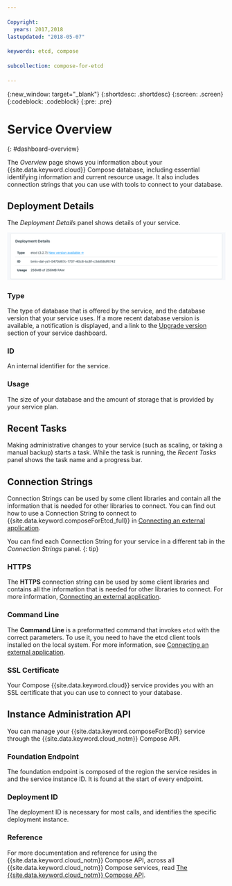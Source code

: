 ```yaml
---

Copyright:
  years: 2017,2018
lastupdated: "2018-05-07"

keywords: etcd, compose

subcollection: compose-for-etcd

---
```


{:new_window: target="_blank"}
{:shortdesc: .shortdesc}
{:screen: .screen}
{:codeblock: .codeblock}
{:pre: .pre}

# Service Overview
{: #dashboard-overview}

The _Overview_ page shows you information about your {{site.data.keyword.cloud}} Compose database, including essential identifying information and current resource usage. It also includes connection strings that you can use with tools to connect to your database.

## Deployment Details

The _Deployment Details_ panel shows details of your service.

![Deployment Details](./images/etcd-deployment-details.png "A view of the Deployment Details panel")

### Type

The type of database that is offered by the service, and the database version that your service uses. If a more recent database version is available, a notification is displayed, and a link to the [Upgrade version](/docs/services/ComposeForEtcd?topic=compose-for-etcd-dashboard-settings#upgrade-version) section of your service dashboard.

### ID

An internal identifier for the service.

### Usage

The size of your database and the amount of storage that is provided by your service plan.

## Recent Tasks

Making administrative changes to your service (such as scaling, or taking a manual backup) starts a task. While the task is running, the _Recent Tasks_ panel shows the task name and a progress bar.

## Connection Strings

Connection Strings can be used by some client libraries and contain all the information that is needed for other libraries to connect. You can find out how to use a Connection String to connect to {{site.data.keyword.composeForEtcd_full}} in [Connecting an external application](/docs/services/ComposeForEtcd?topic=compose-for-etcd-external-app).

You can find each Connection String for your service in a different tab in the _Connection Strings_ panel.
{: tip}

### HTTPS

The **HTTPS** connection string can be used by some client libraries and contains all the information that is needed for other libraries to connect. For more information, [Connecting an external application](/docs/services/ComposeForEtcd?topic=compose-for-etcd-external-app).

### Command Line

The **Command Line** is a preformatted command that invokes `etcd` with the correct parameters. To use it, you need to have the etcd client tools installed on the local system. For more information, see [Connecting an external application](/docs/services/ComposeForEtcd?topic=compose-for-etcd-external-app).

### SSL Certificate

Your Compose {{site.data.keyword.cloud}} service provides you with an SSL certificate that you can use to connect to your database.

## Instance Administration API

You can manage your {{site.data.keyword.composeForEtcd}} service through the {{site.data.keyword.cloud_notm}} Compose API.

### Foundation Endpoint

The foundation endpoint is composed of the region the service resides in and the service instance ID. It is found at the start of every endpoint.

### Deployment ID

The deployment ID is necessary for most calls, and identifies the specific deployment instance.

### Reference

For more documentation and reference for using the {{site.data.keyword.cloud_notm}} Compose API, across all {{site.data.keyword.cloud_notm}} Compose services, read [The {{site.data.keyword.cloud_notm}} Compose API](https://www.compose.com/articles/the-ibm-cloud-compose-api/).
